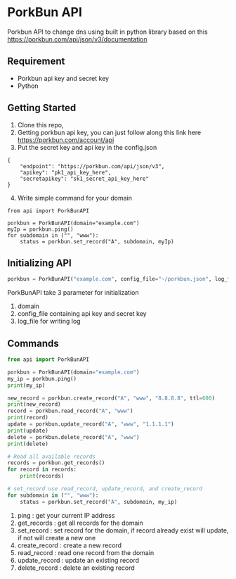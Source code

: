 # PorkBun API

Porkbun API to change dns using built in python library
based on this https://porkbun.com/api/json/v3/documentation

## Requirement
- Porkbun api key and secret key 
- Python

## Getting Started
1. Clone this repo,
2. Getting porkbun api key, you can just follow along this link here https://porkbun.com/account/api
3. Put the secret key and api key in the config.json
```
{
    "endpoint": "https://porkbun.com/api/json/v3",
    "apikey": "pk1_api_key_here",
    "secretapikey": "sk1_secret_api_key_here"
}
```
4. Write simple command for your domain
```
from api import PorkBunAPI

porkbun = PorkBunAPI(domain="example.com")
myIp = porkbun.ping()
for subdomain in ("", "www"):
    status = porkbun.set_record("A", subdomain, myIp)
```

## Initializing API
```python
porkbun = PorkBunAPI("example.com", config_file="~/porkbun.json", log_file="~/porkbun.log")
```
PorkBunAPI take 3 parameter for initialization
1. domain
2. config_file containing api key and secret key
3. log_file for writing log

## Commands
```python
from api import PorkBunAPI

porkbun = PorkBunAPI(domain="example.com")
my_ip = porkbun.ping()
print(my_ip)

new_record = porkbun.create_record("A", "www", "8.8.8.8", ttl=600)    
print(new_record)
record = porkbun.read_record("A", "www")
print(record)
update = porkbun.update_record("A", "www", "1.1.1.1")
print(update)
delete = porkbun.delete_record("A", "www")
print(delete)

# Read all available records
records = porkbun.get_records()
for record in records:
    print(records)

# set_record use read_record, update_record, and create_record
for subdomain in ("", "www"):
    status = porkbun.set_record("A", subdomain, my_ip)
```

1. ping : get your current IP address
2. get_records : get all records for the domain
3. set_record : set record for the domain, if record already exist will update, if not will create a new one
4. create_record : create a new record
5. read_record : read one record from the domain
6. update_record : update an existing record
7. delete_record : delete an existing record

